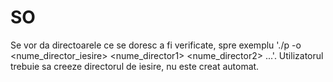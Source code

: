 # SO
Se vor da directoarele ce se doresc a fi verificate, spre exemplu './p -o <nume_director_iesire> <nume_director1> <nume_director2> ...'. Utilizatorul trebuie sa creeze directorul de iesire, nu este creat automat.
